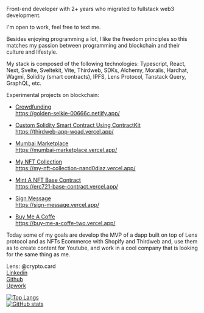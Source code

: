 Front-end developer with 2+ years who migrated to fullstack web3 development.

I'm open to work, feel free to text me.

Besides enjoying programming a lot, I like the freedom principles so this matches my passion between programming and blockchain and their culture and lifestyle.

My stack is composed of the following technologies:  Typescript, React, Next, Svelte, Sveltekit, Vite, Thirdweb, SDKs, Alchemy, Moralis, Hardhat, Wagmi, Solidity (smart contracts), IPFS, Lens Protocol, Tanstack Query, GraphQL, etc.

Experimental projects on blockchain:

- [Crowdfunding](https://github.com/0xFernandoDias/Crowdfunding)
<br/> https://golden-selkie-00666c.netlify.app/

- [Custom Solidity Smart Contract Using ContractKit](https://github.com/0xFernandoDias/custom-solidity-smart-contract-using-ContractKit)
<br/> https://thirdweb-app-woad.vercel.app/

- [Mumbai Marketplace](https://github.com/0xFernandoDias/mumbai-marketplace)
<br/> https://mumbai-marketplace.vercel.app/

- [My NFT Collection](https://github.com/0xFernandoDias/Build-An-ERC721A-NFT-Collection--Optimised-gas-NFT-drop-with-TypeScript--Next.JS---thirdweb-release)
<br/> https://my-nft-collection-nand0diaz.vercel.app/

- [Mint A NFT Base Contract](https://github.com/0xFernandoDias/erc721-base-contract)
<br/> https://erc721-base-contract.vercel.app/

- [Sign Message](https://github.com/0xFernandoDias/sign-message)
<br/> https://sign-message.vercel.app/

- [Buy Me A Coffe](https://github.com/0xFernandoDias/BuyMeACoffe)
<br/> https://buy-me-a-coffe-two.vercel.app/

Today some of my goals are develop the MVP of a dapp built on top of Lens protocol and as NFTs Ecommerce with Shopify and Thirdweb and, use them as to create content for Youtube, and work in a cool company that is looking for the same thing as me.

Lens: @crypto.card <br/>
[Linkedin](https://www.linkedin.com/in/0xfernandodias/) <br/>
[Github](https://github.com/0xFernandoDias) <br/>
[Upwork](https://www.upwork.com/freelancers/~019898a8d588c45628) <br/>

[![Top Langs](https://github-readme-stats.vercel.app/api/top-langs/?username=0xFernandoDias&layout=compact)](https://github.com/0xFernandoDias/github-readme-stats)
<br/>
[![GitHub stats](https://github-readme-stats.vercel.app/api?username=0xFernandoDias&count_private=true&show_icons=true&theme=dracula)](https://github.com/0xFernandoDias/github-readme-stats)
